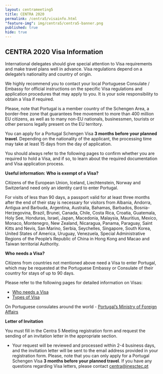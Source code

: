 ```yaml
---
layout: centrameeting5
title: CENTRA 2020
permalink: /centra5/visainfo.html
"feature-img": img/centra5/centra5-banner.png
published: true
hide: true
---
```


## CENTRA 2020 Visa Information

International delegates should give special attention to Visa requirements and make travel plans well in advance. Visa regulations depend on a delegate’s nationality and country of origin.

We highly recommend you to contact your local Portuguese Consulate / Embassy for official instructions on the specific Visa regulations and application procedures that may apply to you. It is your sole responsibility to obtain a Visa if required.

Please, note that Portugal is a member country of the Schengen Area, a border-free zone that guarantees free movement to more than 400 million EU citizens, as well as to many non-EU nationals, businessmen, tourists or other persons legally present on the EU territory.

You can apply for a Portugal Schengen Visa **3 months before your planned travel**. Depending on the nationality of the applicant, the processing time may take at least 15 days from the day of application.

You should always refer to the following pages to confirm whether you are required to hold a Visa, and if so, to learn about the required documentation and Visa application process.

**Useful information:**
**Who is exempt of a Visa?**

Citizens of the European Union, Iceland, Liechtenstein, Norway and Switzerland need only an identity card to enter Portugal.

For visits of less than 90 days, a passport valid for at least three months after the end of their stay is necessary for visitors from Albania, Andorra, Antigua and Barbuda, Argentina, Australia, Bahamas, Barbados, Bosnia-Herzegovina, Brazil, Brunei, Canada, Chile, Costa Rica, Croatia, Guatemala, Holy See, Honduras, Israel, Japan, Macedonia, Malaysia, Mauritius, Mexico, Monaco, Montenegro, New Zealand, Nicaragua, Panama, Paraguay, Saint Kitts and Nevis, San Marino, Serbia, Seychelles, Singapore, South Korea, United States of America, Uruguay, Venezuela, Special Administrative Regions of the People’s Republic of China in Hong Kong and Macao and Taiwan territorial Authority.

**Who needs a Visa?**

Citizens from countries not mentioned above need a Visa to enter Portugal, which may be requested at the Portuguese Embassy or Consulate of their country for stays of up to 90 days.

Please refer to the following pages for detailed information on Visas:

* [Who needs a Visa](https://www.vistos.mne.pt/en/short-stay-visas-schengen/general-information/who-needs-a-visa)  
* [Types of Visa](https://www.vistos.mne.pt/en/short-stay-visas-schengen/general-information/type-of-visas)

On Portuguese consulates around the world - [Portugal’s Ministry of Foreign Affairs](http://www.secomunidades.pt/web/guest/PostosConsulares)



**Letter of Invitation**

You must fill in the Centra 5 Meeting registration form and request the sending of an invitation letter in the appropriate section.  

* Your request will be reviewed and processed within 2-4 business days, and the invitation letter will be sent to the email address provided in your registration form. Please, note that you can only apply for a Portugal Schengen Visa **3 months before your planned travel**. If you have any questions regarding Visa letters, please contact centra@inesctec.pt
